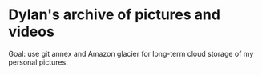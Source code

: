 
# Dylan's archive of pictures and videos

Goal: use git annex and Amazon glacier for long-term cloud storage of my personal pictures.


